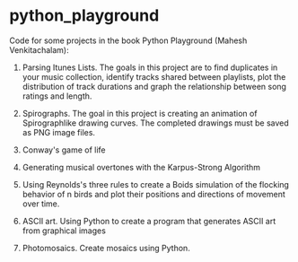 # python_playground
Code for some projects in the book Python Playground (Mahesh Venkitachalam):

1. Parsing Itunes Lists.
The goals in this project are to find duplicates in your music collection,
identify tracks shared between playlists, plot the distribution of track durations 
and graph the relationship between song ratings and length.

2. Spirographs.
The goal in this project is creating an animation of Spirographlike drawing curves.
The completed drawings must be saved as PNG image files. 

3. Conway's game of life

4. Generating musical overtones with the Karpus-Strong Algorithm

5. Using Reynolds's three rules to create a Boids simulation of the flocking behavior 
of n birds and plot their positions and directions of movement over time.

6. ASCII art. Using Python to create a program that generates ASCII art from graphical images

7. Photomosaics. Create mosaics using Python.
